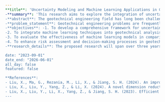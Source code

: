 ```yaml
---
**title**: 'Uncertainty Modeling and Machine Learning Applications in Geotechnical Engineering'
-**summary**: 'This research aims to explore the integration of uncertainty modeling and machine learning techniques to advance geotechnical engineering practices.
-**abstract**: The geotechnical engineering field has long been challenged by the inherent uncertainties associated with soil properties, geological variability, and site conditions. Traditional geotechnical design methods often rely on simplified assumptions, empirical correlations, and deterministic models, which can struggle to adequately capture the complex behaviors and uncertainties present in natural systems. This proposal seeks to explore the use of uncertainty modeling and machine learning techniques to advance the practice of geotechnical engineering, providing a more robust and data-driven foundation for analysis, design, and decision-making.
-**problem_statement**: Geotechnical engineering problems are frequently influenced by uncertainties that arise from the heterogeneity of soils, complex interactions between geological materials, and limitations in data collection. Current deterministic approaches often overlook or inadequately represent this uncertainty, leading to potentially inaccurate predictions of soil behavior, foundation performance, and slope stability. As geotechnical projects become more ambitious, there is a growing need to develop tools that can effectively account for these uncertainties to ensure safety, efficiency, and reliability in geotechnical design and construction.
-**objectives**: -1. To develop a comprehensive framework for uncertainty modeling in geotechnical engineering using probabilistic approaches.
-2. To integrate machine learning techniques into geotechnical analysis, enabling the prediction of soil properties, bearing capacities, and other critical parameters from complex and varied datasets.
-3. To evaluate the effectiveness of machine learning models in comparison to traditional methods, particularly in scenarios involving limited or noisy data.
-4. To enhance risk assessment and decision-making processes in geotechnical engineering by combining uncertainty quantification with data-driven insights.
-**research_details**: The proposed research will span over three years with a budget allocated for equipment, personnel, and field testing. A detailed budget breakdown and timeline will be provided upon request."

date: "2023-09-01"
date_end: "2026-06-01"
all_day: false
featured: false

**References**:
- Liu, X., Ma, G., Rezania, M., Li, X., & Jiang, S. H. (2024). An improved BUS approach for Bayesian inverse analysis of soil parameters incorporating extensive field data. Computers and Geotechnics, 174, 106641. [_ref_](https://doi.org/10.1016/j.compgeo.2024.106641) 
- Liu, X., Liu, Y., Yang, Z., & Li, X. (2024). A novel dimension reduction-based metamodel approach for efficient slope reliability analysis considering soil spatial variability. Computers and Geotechnics, 172, 106423. [_ref_](https://doi.org/10.1016/j.compgeo.2024.106423) 
- Liu, X., Liu, Y., Li, X., Yang, Z., & Jiang, S. H. (2023). Efficient adaptive reliability-based design optimization for geotechnical structures with multiple design parameters. Computers and Geotechnics, 162, 105675. [_ref_](https://doi.org/10.1016/j.compgeo.2023.105675) 
---
```

